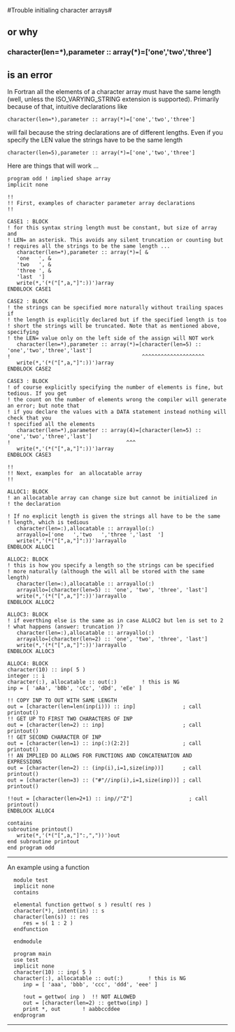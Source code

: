 #Trouble initialing character arrays#
## or why 
###    character(len=\*),parameter :: array(\*)=['one','two','three']
## is an error 

In Fortran all the elements of a character array must have the same
length (well, unless the ISO\_VARYING\_STRING extension is supported).
Primarily because of that, intuitive declarations like

    character(len=*),parameter :: array(*)=['one','two','three']

will fail because the string declarations are of different lengths.
Even if you specify the LEN value the strings have to be the same length

    character(len=5),parameter :: array(*)=['one','two','three']
    
Here are things that will work ...

    program odd ! implied shape array
    implicit none
    
    !!
    !! First, examples of character parameter array declarations
    !!
    
    CASE1 : BLOCK
    ! for this syntax string length must be constant, but size of array and
    ! LEN= an asterisk. This avoids any silent truncation or counting but
    ! requires all the strings to be the same length ...
       character(len=*),parameter :: array(*)=[ &
       'one   ', &
       'two   ', &
       'three ', &
       'last  ']
       write(*,'(*("[",a,"]":))')array
    ENDBLOCK CASE1
    
    CASE2 : BLOCK
    ! the strings can be specified more naturally without trailing spaces if
    ! the length is explicitly declared but if the specified length is too
    ! short the strings will be truncated. Note that as mentioned above, specifying
    ! the LEN= value only on the left side of the assign will NOT work 
       character(len=*),parameter :: array(*)=[character(len=5) :: 'one','two','three','last']
    !                                          ^^^^^^^^^^^^^^^^^^^^
       write(*,'(*("[",a,"]":))')array
    ENDBLOCK CASE2
    
    CASE3 : BLOCK
    ! of course explicitly specifying the number of elements is fine, but tedious. If you get
    ! the count on the number of elements wrong the compiler will generate an error; but note that
    ! if you declare the values with a DATA statement instead nothing will check that you 
    ! specified all the elements
       character(len=*),parameter :: array(4)=[character(len=5) :: 'one','two','three','last']
    !                                     ^^^
       write(*,'(*("[",a,"]":))')array
    ENDBLOCK CASE3
    
    !!
    !! Next, examples for  an allocatable array 
    !!
    
    ALLOC1: BLOCK
    ! an allocatable array can change size but cannot be initialized in
    ! the declaration
    
    ! If no explicit length is given the strings all have to be the same
    ! length, which is tedious
       character(len=:),allocatable :: arrayallo(:)
       arrayallo=['one   ','two   ','three ','last  ']
       write(*,'(*("[",a,"]":))')arrayallo
    ENDBLOCK ALLOC1
    
    ALLOC2: BLOCK
    ! this is how you specify a length so the strings can be specified
    ! more naturally (although the will all be stored with the same length)
       character(len=:),allocatable :: arrayallo(:)
       arrayallo=[character(len=5) :: 'one', 'two', 'three', 'last']
       write(*,'(*("[",a,"]":))')arrayallo
    ENDBLOCK ALLOC2
    
    ALLOC3: BLOCK
    ! if everthing else is the same as in case ALLOC2 but len is set to 2 
    ! what happens (answer: truncation )?
       character(len=:),allocatable :: arrayallo(:)
       arrayallo=[character(len=2) :: 'one', 'two', 'three', 'last']
       write(*,'(*("[",a,"]":))')arrayallo
    ENDBLOCK ALLOC3

    ALLOC4: BLOCK
    character(10) :: inp( 5 )
    integer :: i
    character(:), allocatable :: out(:)        ! this is NG
    inp = [ 'aAa', 'bBb', 'cCc', 'dDd', 'eEe' ]

    !! COPY INP TO OUT WITH SAME LENGTH
    out = [character(len=len(inp(i))) :: inp]               ; call printout()  
    !! GET UP TO FIRST TWO CHARACTERS OF INP
    out = [character(len=2) :: inp]                         ; call printout()
    !! GET SECOND CHARACTER OF INP
    out = [character(len=1) :: inp(:)(2:2)]                 ; call printout()
    !! AN IMPLIED DO ALLOWS FOR FUNCTIONS AND CONCATENATION AND EXPRESSIONS
    out = [character(len=2) :: (inp(i),i=1,size(inp))]      ; call printout()
    out = [character(len=3) :: ("#"//inp(i),i=1,size(inp))] ; call printout()

    !!out = [character(len=2+1) :: inp//"Z"]                  ; call printout()
    ENDBLOCK ALLOC4

    contains
    subroutine printout()
       write(*,'(*("[",a,"]":,","))')out
    end subroutine printout
    end program odd

--------------------------------------------------------------------------------

An example using a function

      module test
      implicit none
      contains
      
      elemental function gettwo( s ) result( res )
      character(*), intent(in) :: s
      character(len(s)) :: res
         res = s( 1 : 2 )
      endfunction
      
      endmodule
      
      program main
      use test
      implicit none
      character(10) :: inp( 5 )
      character(:), allocatable :: out(:)        ! this is NG
         inp = [ 'aaa', 'bbb', 'ccc', 'ddd', 'eee' ]
      
         !out = gettwo( inp )  !! NOT ALLOWED
         out = [character(len=2) :: gettwo(inp) ]
         print *, out       ! aabbccddee 
      endprogram
    
--------------------------------------------------------------------------------
